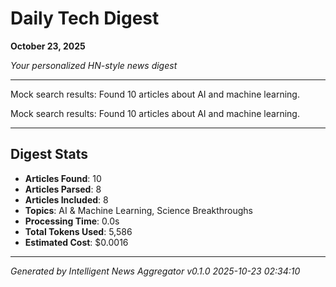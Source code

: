 # Daily Tech Digest

**October 23, 2025**

*Your personalized HN-style news digest*

---


Mock search results: Found 10 articles about AI and machine learning.

Mock search results: Found 10 articles about AI and machine learning.

---

## Digest Stats

- **Articles Found**: 10
- **Articles Parsed**: 8
- **Articles Included**: 8
- **Topics**: AI & Machine Learning, Science Breakthroughs
- **Processing Time**: 0.0s
- **Total Tokens Used**: 5,586
- **Estimated Cost**: $0.0016

---

*Generated by Intelligent News Aggregator v0.1.0*
*2025-10-23 02:34:10*
